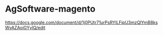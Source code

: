 # AgSoftware-magento
https://docs.google.com/document/d/1j0PUtr71urPsRYlLFipU3mzQlYmB8ksWvAZAoiGYylQ/edit
